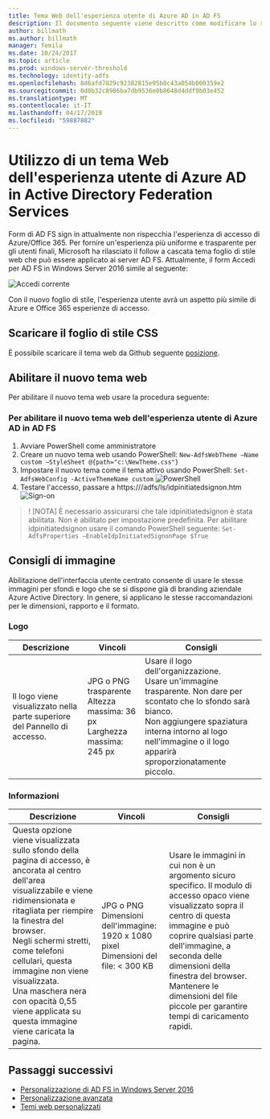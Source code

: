 ```yaml
---
title: Tema Web dell'esperienza utente di Azure AD in AD FS
description: Il documento seguente viene descritto come modificare lo sign-in form di AD FS in modo che somigli l'esperienza utente di Azure AD.
author: billmath
ms.author: billmath
manager: femila
ms.date: 10/24/2017
ms.topic: article
ms.prod: windows-server-threshold
ms.technology: identity-adfs
ms.openlocfilehash: 8d6afd7829c92382815e95b8c43a054b000359e2
ms.sourcegitcommit: 0d0b32c8986ba7db9536e0b8648d4ddf9b03e452
ms.translationtype: MT
ms.contentlocale: it-IT
ms.lasthandoff: 04/17/2019
ms.locfileid: "59887882"
---
```

# <a name="using-an-azure-ad-ux-web-theme-in-active-directory-federation-services"></a>Utilizzo di un tema Web dell'esperienza utente di Azure AD in Active Directory Federation Services
Form di AD FS sign in attualmente non rispecchia l'esperienza di accesso di Azure/Office 365.  Per fornire un'esperienza più uniforme e trasparente per gli utenti finali, Microsoft ha rilasciato il follow a cascata tema foglio di stile web che può essere applicato ai server AD FS.  Attualmente, il form Accedi per AD FS in Windows Server 2016 simile al seguente:

![Accedi corrente](media/Azure-UX-Web-Theme-in-AD-FS/one.png)


Con il nuovo foglio di stile, l'esperienza utente avrà un aspetto più simile di Azure e Office 365 esperienze di accesso.

## <a name="download-the-css-style-sheet"></a>Scaricare il foglio di stile CSS
È possibile scaricare il tema web da Github seguente [posizione](https://github.com/Microsoft/adfsWebCustomization/tree/master/centeredUi).


## <a name="enabling-the-new-web-theme"></a>Abilitare il nuovo tema web
Per abilitare il nuovo tema web usare la procedura seguente:

### <a name="to-enable-the-new-azure-ad-ux-web-theme-in-ad-fs"></a>Per abilitare il nuovo tema web dell'esperienza utente di Azure AD in AD FS
1.  Avviare PowerShell come amministratore
2.  Creare un nuovo tema web usando PowerShell:  `New-AdfsWebTheme –Name custom –StyleSheet @{path="c:\NewTheme.css"}`
3.  Impostare il nuovo tema come il tema attivo usando PowerShell:  `Set-AdfsWebConfig -ActiveThemeName custom`
![PowerShell](media/Azure-UX-Web-Theme-in-AD-FS/two.png)
4.  Testare l'accesso, passare a https://<AD FS name.domain>/adfs/ls/idpinitiatedsignon.htm ![Sign-on](media/Azure-UX-Web-Theme-in-AD-FS/three.png)

> ! [NOTA] È necessario assicurarsi che tale idpinitiatedsignon è stata abilitata.  Non è abilitato per impostazione predefinita.  Per abilitare idpinitiatedsignon usare il comando PowerShell seguente:  `Set-AdfsProperties –EnableIdpInitiatedSignonPage $True`

## <a name="image-recommendations"></a>Consigli di immagine
Abilitazione dell'interfaccia utente centrato consente di usare le stesse immagini per sfondi e logo che se si dispone già di branding aziendale Azure Active Directory. In genere, si applicano le stesse raccomandazioni per le dimensioni, rapporto e il formato.

### <a name="logo"></a>Logo
Descrizione | Vincoli | Consigli
------- | ------- | ----------
Il logo viene visualizzato nella parte superiore del Pannello di accesso. | JPG o PNG trasparente<br>Altezza massima: 36 px<br>Larghezza massima: 245 px | Usare il logo dell'organizzazione.<br>Usare un'immagine trasparente. Non dare per scontato che lo sfondo sarà bianco.<br>Non aggiungere spaziatura interna intorno al logo nell'immagine o il logo apparirà sproporzionatamente piccolo.

### <a name="background"></a>Informazioni
Descrizione | Vincoli | Consigli
------- | ------- | ----------
Questa opzione viene visualizzata sullo sfondo della pagina di accesso, è ancorata al centro dell'area visualizzabile e viene ridimensionata e ritagliata per riempire la finestra del browser.    <br>Negli schermi stretti, come telefoni cellulari, questa immagine non viene visualizzata.<br>Una maschera nera con opacità 0,55 viene applicata su questa immagine viene caricata la pagina. | JPG o PNG<br>Dimensioni dell'immagine: 1920 x 1080 pixel<br>Dimensioni del file: &lt; 300 KB | <br>Usare le immagini in cui non è un argomento sicuro specifico. Il modulo di accesso opaco viene visualizzato sopra il centro di questa immagine e può coprire qualsiasi parte dell'immagine, a seconda delle dimensioni della finestra del browser.<br>Mantenere le dimensioni del file piccole per garantire tempi di caricamento rapidi.

## <a name="next-steps"></a>Passaggi successivi
- [Personalizzazione di AD FS in Windows Server 2016](AD-FS-Customization-in-Windows-Server-2016.md)
- [Personalizzazione avanzata](Advanced-Customization-of-AD-FS-Sign-in-Pages.md)
- [Temi web personalizzati](Custom-Web-Themes-in-AD-FS.md)
